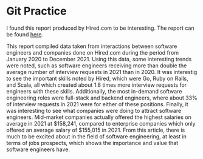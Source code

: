 # Git Practice

I found this report produced by Hired.com to be interesting. The report can be found [here](https://hired.com/2022-state-of-software-engineers/).

This report compiled data taken from interactions between software engineers and companies done on Hired.com during the period from January 2020 to December 2021. Using this data, some interesting trends were noted, such as software engineers receiving more than double the average number of interview requests in 2021 than in 2020. It was interestig to see the important skills noted by Hired, which were Go, Ruby on Rails, and Scala, all which created about 1.8 times more interview requests for engineers with these skills. Additionally, the most in-demand software engineering roles were full-stack and backend engineers, where about 33% of interview requests in 2021 were for either of these positions. Finally, it was interesting to see what companies were doing to attract software engineers. Mid-market companies actually offered the highest salaries on average in 2021 at $158,241, compared to enterprise companies which only offered an average salary of $155,015 in 2021. From this article, there is much to be excited about in the field of software engineering, at least in terms of jobs prospects, which shows the importance and value that software engineers have.
